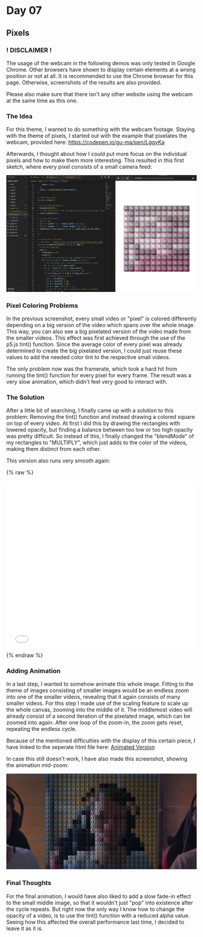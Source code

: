 # Day 07

## Pixels

### ! DISCLAIMER !
The usage of the webcam in the following demos was only tested in Google Chrome.
Other browsers have shown to display certain elements at a wrong position or not at all.
It is recommended to use the Chrome browser for this page. Otherwise, screenshots of the results are also provided.

Please also make sure that there isn't any other website using the webcam at the same time as this one.

### The Idea
For this theme, I wanted to do something with the webcam footage. Staying with the theme of pixels, I started out with the example that pixelates the webcam, provided here: https://codepen.io/gu-ma/pen/LggyKa

Afterwards, I thought about how I could put more focus on the individual pixels and how to make them more interesting. This resulted in this first sketch, where every pixel consists of a small camera feed:

![Screenshot Cam Pixels](content/day07/Screenshot_1.png)

### Pixel Coloring Problems
In the previous screenshot, every small video or "pixel" is colored differently depending on a big version of the video which spans over the whole image. This way, you can also see a big pixelated version of the video made from the smaller videos.
This effect was first achieved through the use of the p5.js tint() function. Since the average color of every pixel was already determined to create the big pixelated version, I could just reuse these values to add the needed color tint to the respective small videos.

The only problem now was the framerate, which took a hard hit from running the tint() function for every pixel for every frame. The result was a very slow animation, which didn't feel very good to interact with.

### The Solution
After a little bit of searching, I finally came up with a solution to this problem: Removing the tint() function and instead drawing a colored square on top of every video. At first I did this by drawing the rectangles with lowered opacity, but finding a balance between too low or too high opacity was pretty difficult. So instead of this, I finally changed the "blendMode" of my rectangles to "MULTIPLY", which just adds to the color of the videos, making them distinct from each other.

This version also runs very smooth again:

{% raw %}
<iframe src="content/day07/01/embed.html" width="100%" height="450px" frameborder="no"></iframe>
{% endraw %}

### Adding Animation
In a last step, I wanted to somehow animate this whole image. Fitting to the theme of images consisting of smaller images would be an endless zoom into one of the smaller videos, revealing that it again consists of many smaller videos.
For this step I made use of the scaling feature to scale up the whole canvas, zooming into the middle of it. The middlemost video will already consist of a second iteration of the pixelated image, which can be zoomed into again. After one loop of the zoom-in, the zoom gets reset, repeating the endless cycle.

Because of the mentioned difficulties with the display of this certain piece, I have linked to the seperate html file here: [Animated Version](content/day07/02/embed.html)

In case this still doesn't work, I have also made this screenshot, showing the animation mid-zoom:

![Screenshot Animated](content/day07/Screenshot_2.png)

### Final Thoughts
For the final animation, I would have also liked to add a slow fade-in effect to the small middle image, so that it wouldn't just "pop" into existence after the cycle repeats.
But right now the only way I know how to change the opacity of a video, is to use the tint() function with a reduced alpha value. Seeing how this affected the overall performance last time, I decided to leave it as it is.
